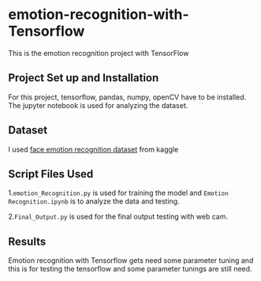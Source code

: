 # emotion-recognition-with-Tensorflow

This is the emotion recognition project with TensorFlow 


## Project Set up and Installation

For this project, tensorflow, pandas, numpy, openCV  have to be installed.
The jupyter notebook is used for analyzing the dataset.



## Dataset 

I used [face emotion recognition dataset](https://www.kaggle.com/c/challenges-in-representation-learning-facial-expression-recognition-challenge/rules) from kaggle 


## Script Files Used

1.`emotion_Recognition.py` is used for training the model  and `Emotion Recognition.ipynb` is to analyze the data and testing.

2.`Final_Output.py` is used for the final output testing with web cam.


## Results
Emotion recognition with Tensorflow gets need some parameter tuning and this is for
testing the tensorflow and some parameter tunings are still need.
